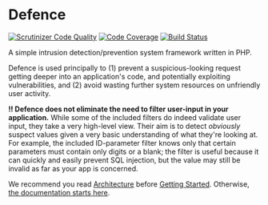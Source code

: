 # Defence

[![Scrutinizer Code Quality](https://scrutinizer-ci.com/g/danbettles/defence/badges/quality-score.png?b=master)](https://scrutinizer-ci.com/g/danbettles/defence/?branch=master) [![Code Coverage](https://scrutinizer-ci.com/g/danbettles/defence/badges/coverage.png?b=master)](https://scrutinizer-ci.com/g/danbettles/defence/?branch=master) [![Build Status](https://scrutinizer-ci.com/g/danbettles/defence/badges/build.png?b=master)](https://scrutinizer-ci.com/g/danbettles/defence/build-status/master)

A simple intrusion detection/prevention system framework written in PHP.

Defence is used principally to (1) prevent a suspicious-looking request getting deeper into an application's code, and potentially exploiting vulnerabilities, and (2) avoid wasting further system resources on unfriendly user activity.

**:bangbang: Defence does not eliminate the need to filter user-input in your application.**  While some of the included filters do indeed validate user input, they take a very high-level view.  Their aim is to detect _obviously_ suspect values given a very basic understanding of what they're looking at.  For example, the included ID-parameter filter knows only that certain parameters must contain only digits or a blank; the filter is useful because it can quickly and easily prevent SQL injection, but the value may still be invalid as far as your app is concerned.

We recommend you read [Architecture](doc/architecture.md) before [Getting Started](doc/getting-started.md).  Otherwise, [the documentation starts here](doc/README.md).
